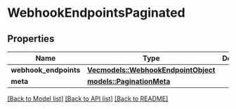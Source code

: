 # WebhookEndpointsPaginated

## Properties

Name | Type | Description | Notes
------------ | ------------- | ------------- | -------------
**webhook_endpoints** | [**Vec<models::WebhookEndpointObject>**](WebhookEndpointObject.md) |  | 
**meta** | [**models::PaginationMeta**](PaginationMeta.md) |  | 

[[Back to Model list]](../README.md#documentation-for-models) [[Back to API list]](../README.md#documentation-for-api-endpoints) [[Back to README]](../README.md)


